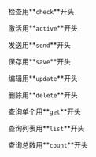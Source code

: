 检查用**`check`**开头

激活用**`active`**开头

发送用**`send`**开头

保存用**`save`**开头

编辑用**`update`**开头

删除用**`delete`**开头

查询单个用**`get`**开头

查询列表用**`list`**开头

查询总数用**`count`**开头

